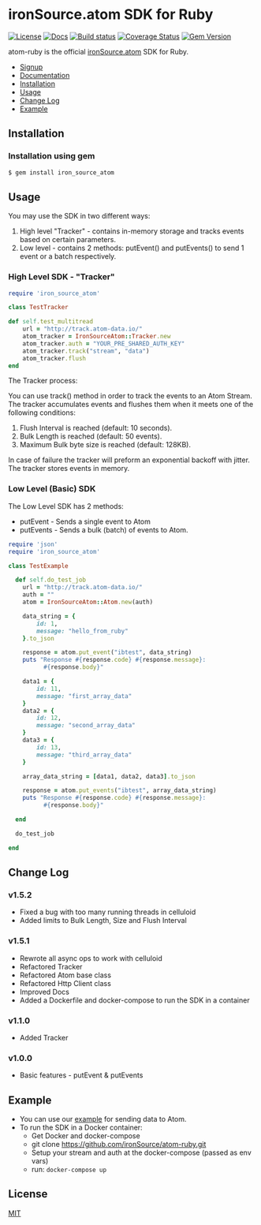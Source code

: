# ironSource.atom SDK for Ruby

[![License][license-image]][license-url]
[![Docs][docs-image]][docs-url]
[![Build status][travis-image]][travis-url]
[![Coverage Status][coveralls-image]][coveralls-url]
[![Gem Version][gem-image]][gem-url]

atom-ruby is the official [ironSource.atom](http://www.ironsrc.com/data-flow-management) SDK for Ruby.

- [Signup](https://atom.ironsrc.com/#/signup)
- [Documentation][docs-url]
- [Installation](#installation)
- [Usage](#usage)
- [Change Log](#change-log)
- [Example](#example)

## Installation

### Installation using gem
```bash
$ gem install iron_source_atom
```

## Usage

You may use the SDK in two different ways:

1. High level "Tracker" - contains in-memory storage and tracks events based on certain parameters.
2. Low level - contains 2 methods: putEvent() and putEvents() to send 1 event or a batch respectively.

### High Level SDK - "Tracker"

```ruby
require 'iron_source_atom'

class TestTracker

def self.test_multitread
    url = "http://track.atom-data.io/"
    atom_tracker = IronSourceAtom::Tracker.new
    atom_tracker.auth = "YOUR_PRE_SHARED_AUTH_KEY"
    atom_tracker.track("stream", "data")
    atom_tracker.flush
end
```

The Tracker process:

You can use track() method in order to track the events to an Atom Stream.
The tracker accumulates events and flushes them when it meets one of the following conditions:
 
1. Flush Interval is reached (default: 10 seconds).
2. Bulk Length is reached (default: 50 events).
3. Maximum Bulk byte size is reached (default: 128KB).

In case of failure the tracker will preform an exponential backoff with jitter.
The tracker stores events in memory.

### Low Level (Basic) SDK

The Low Level SDK has 2 methods:  
- putEvent - Sends a single event to Atom  
- putEvents - Sends a bulk (batch) of events to Atom.

```ruby
require 'json'
require 'iron_source_atom'

class TestExample

  def self.do_test_job
    url = "http://track.atom-data.io/"
    auth = ""
    atom = IronSourceAtom::Atom.new(auth)

    data_string = {
        id: 1,
        message: "hello_from_ruby"
    }.to_json

    response = atom.put_event("ibtest", data_string)
    puts "Response #{response.code} #{response.message}:
          #{response.body}"

    data1 = {
        id: 11,
        message: "first_array_data"
    }
    data2 = {
        id: 12,
        message: "second_array_data"
    }
    data3 = {
        id: 13,
        message: "third_array_data"
    }

    array_data_string = [data1, data2, data3].to_json

    response = atom.put_events("ibtest", array_data_string)
    puts "Response #{response.code} #{response.message}:
          #{response.body}"

  end

  do_test_job

end
```
## Change Log

### v1.5.2
- Fixed a bug with too many running threads in celluloid
- Added limits to Bulk Length, Size and Flush Interval

### v1.5.1
- Rewrote all async ops to work with celluloid
- Refactored Tracker
- Refactored Atom base class
- Refactored Http Client class
- Improved Docs
- Added a Dockerfile and docker-compose to run the SDK in a container

### v1.1.0
- Added Tracker

### v1.0.0
- Basic features - putEvent & putEvents

## Example

- You can use our [example](example) for sending data to Atom.
- To run the SDK in a Docker container:  
    - Get Docker and docker-compose
    - git clone https://github.com/ironSource/atom-ruby.git
    - Setup your stream and auth at the docker-compose (passed as env vars)
    - run: ```docker-compose up ```

## License
[MIT][license-url]

[license-image]: https://img.shields.io/badge/license-MIT-blue.svg?style=flat-square
[license-url]: LICENSE
[travis-image]: https://travis-ci.org/ironSource/atom-ruby.svg?branch=master
[travis-url]: https://travis-ci.org/ironSource/atom-ruby
[coveralls-image]: https://coveralls.io/repos/github/ironSource/atom-ruby/badge.svg?branch=master
[coveralls-url]: https://coveralls.io/github/ironSource/atom-ruby?branch=master
[docs-image]: https://img.shields.io/badge/docs-latest-blue.svg
[docs-url]: https://ironsource.github.io/atom-ruby/
[gem-image]: https://badge.fury.io/rb/iron_source_atom.svg
[gem-url]: https://badge.fury.io/rb/iron_source_atom
